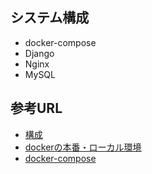 
## システム構成
- docker-compose
- Django
- Nginx
- MySQL

## 参考URL
- [構成](https://qiita.com/NickelCreate/items/bed3dc9d088b57127ba7)
- [dockerの本番・ローカル環境](https://www.slideshare.net/koichinagaoka0530/docker-87157735)
- [docker-compose](https://nmmmk.hatenablog.com/entry/2018/05/01/101126)
